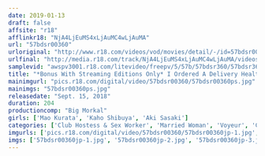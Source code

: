 ```yaml
---
date: 2019-01-13
draft: false
affsite: "r18"
afflinkr18: "NjA4LjEuMS4xLjAuMC4wLjAuMA"
url: "57bdsr00360"
urloriginal: "http://www.r18.com/videos/vod/movies/detail/-/id=57bdsr00360"
urlfinal: "http://media.r18.com/track/NjA4LjEuMS4xLjAuMC4wLjAuMA/videos/vod/movies/detail/-/id=57bdsr00360"
samplevid: "awspv3001.r18.com/litevideo/freepv/5/57b/57bdsr360/57bdsr360_dmb_w.mp4"
title: "*Bonus With Streaming Editions Only* I Ordered A Delivery Health Call Girl, And Got A Once-In-A-Million Chance! 2 Ever Since She Quit Her Job To Get Married, I Never Ever Thought I Would Get A Chance At The Hottest Girl In The Office, But Now She's Disgraced Herself As The Undisputed No.1 Selection At A Married Woman Sex Club! I Told Her, 'I'll Keep This A Secret From Your Husband' And Then Things Went From A Furious Pussy Stroking Service To Impregnating Creampie Sex..."
mainimgurl: "pics.r18.com/digital/video/57bdsr00360/57bdsr00360ps.jpg"
mainimgs: "57bdsr00360ps.jpg"
releasedate: "Sept. 15, 2018"
duration: 204
productioncomp: "Big Morkal"
girls: ['Mao Kurata', 'Kaho Shibuya', 'Aki Sasaki']
categories: ['Club Hostess & Sex Worker', 'Married Woman', 'Voyeur', 'Creampie', 'Hi-Def']
imgurls: ['pics.r18.com/digital/video/57bdsr00360/57bdsr00360jp-1.jpg', 'pics.r18.com/digital/video/57bdsr00360/57bdsr00360jp-2.jpg', 'pics.r18.com/digital/video/57bdsr00360/57bdsr00360jp-3.jpg', 'pics.r18.com/digital/video/57bdsr00360/57bdsr00360jp-4.jpg', 'pics.r18.com/digital/video/57bdsr00360/57bdsr00360jp-5.jpg', 'pics.r18.com/digital/video/57bdsr00360/57bdsr00360jp-6.jpg', 'pics.r18.com/digital/video/57bdsr00360/57bdsr00360jp-7.jpg', 'pics.r18.com/digital/video/57bdsr00360/57bdsr00360jp-8.jpg', 'pics.r18.com/digital/video/57bdsr00360/57bdsr00360jp-9.jpg', 'pics.r18.com/digital/video/57bdsr00360/57bdsr00360jp-10.jpg', 'pics.r18.com/digital/video/57bdsr00360/57bdsr00360jp-11.jpg', 'pics.r18.com/digital/video/57bdsr00360/57bdsr00360jp-12.jpg', 'pics.r18.com/digital/video/57bdsr00360/57bdsr00360jp-13.jpg', 'pics.r18.com/digital/video/57bdsr00360/57bdsr00360jp-14.jpg', 'pics.r18.com/digital/video/57bdsr00360/57bdsr00360jp-15.jpg', 'pics.r18.com/digital/video/57bdsr00360/57bdsr00360jp-16.jpg', 'pics.r18.com/digital/video/57bdsr00360/57bdsr00360jp-17.jpg', 'pics.r18.com/digital/video/57bdsr00360/57bdsr00360jp-18.jpg', 'pics.r18.com/digital/video/57bdsr00360/57bdsr00360jp-19.jpg', 'pics.r18.com/digital/video/57bdsr00360/57bdsr00360jp-20.jpg']
imgs: ['57bdsr00360jp-1.jpg', '57bdsr00360jp-2.jpg', '57bdsr00360jp-3.jpg', '57bdsr00360jp-4.jpg', '57bdsr00360jp-5.jpg', '57bdsr00360jp-6.jpg', '57bdsr00360jp-7.jpg', '57bdsr00360jp-8.jpg', '57bdsr00360jp-9.jpg', '57bdsr00360jp-10.jpg', '57bdsr00360jp-11.jpg', '57bdsr00360jp-12.jpg', '57bdsr00360jp-13.jpg', '57bdsr00360jp-14.jpg', '57bdsr00360jp-15.jpg', '57bdsr00360jp-16.jpg', '57bdsr00360jp-17.jpg', '57bdsr00360jp-18.jpg', '57bdsr00360jp-19.jpg', '57bdsr00360jp-20.jpg']
---
```

